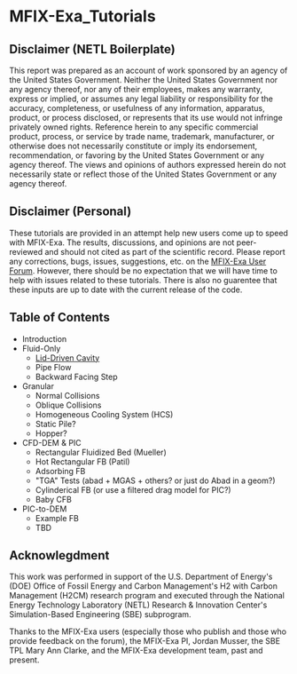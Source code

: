 # MFIX-Exa_Tutorials

## Disclaimer (NETL Boilerplate)
This report was prepared as an account of work sponsored by
an agency of the United States Government. Neither the United States
Government nor any agency thereof, nor any of their employees, makes
any warranty, express or implied, or assumes any legal liability or
responsibility for the accuracy, completeness, or usefulness of any
information, apparatus, product, or process disclosed, or represents that its
use would not infringe privately owned rights. Reference herein to any
specific commercial product, process, or service by trade name,
trademark, manufacturer, or otherwise does not necessarily constitute or
imply its endorsement, recommendation, or favoring by the United States
Government or any agency thereof. The views and opinions of authors
expressed herein do not necessarily state or reflect those of the United
States Government or any agency thereof.


## Disclaimer (Personal)
These tutorials are provided in an attempt help new users come up to speed 
with MFIX-Exa. The results, discussions, and opinions are not peer-reviewed 
and should not cited as part of the scientific record. 
Please report any corrections, bugs, issues, suggestions, etc. on the 
[MFIX-Exa User Forum](https://mfix.netl.doe.gov/forum/c/mfix-exa).
However, there should be no expectation that we will have time to 
help with issues related to these tutorials. There is also no guarentee that 
these inputs are up to date with the current release of the code. 


## Table of Contents
* Introduction
* Fluid-Only
  - [Lid-Driven Cavity](fluid/lid-driven_cavity/README.md)
  - Pipe Flow 
  - Backward Facing Step
* Granular
  - Normal Collisions
  - Oblique Collisions
  - Homogeneous Cooling System (HCS) 
  - Static Pile?
  - Hopper?  
* CFD-DEM & PIC
  - Rectangular Fluidized Bed (Mueller)
  - Hot Rectangular FB (Patil)
  - Adsorbing FB
  - "TGA" Tests (abad + MGAS + others? or just do Abad in a geom?)
  - Cylinderical FB (or use a filtered drag model for PIC?)
  - Baby CFB
* PIC-to-DEM
  - Example FB
  - TBD 


## Acknowlegdment 
This work was performed in support of the U.S. Department of Energy's (DOE) Office of Fossil Energy and Carbon Management's H2 with Carbon Management (H2CM) research program and executed through the National Energy Technology Laboratory (NETL) Research \& Innovation Center's Simulation-Based Engineering (SBE) subprogram.

Thanks to the MFIX-Exa users 
(especially those who publish and those who provide feedback on the forum), 
the MFIX-Exa PI, Jordan Musser, the SBE TPL Mary Ann Clarke, 
and the MFIX-Exa development team, past and present.

